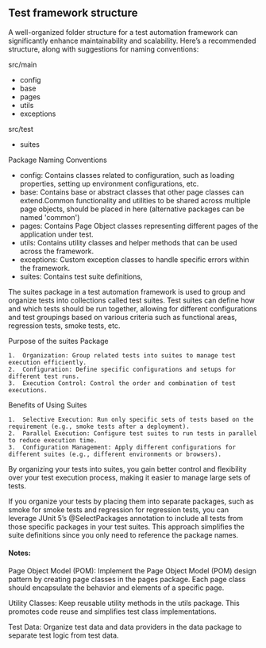 ## Test framework structure

A well-organized folder structure for a test automation framework can significantly enhance maintainability and
scalability. Here’s a recommended structure, along with suggestions for naming conventions:

src/main

* config
* base
* pages
* utils
* exceptions

src/test

* suites

Package Naming Conventions

* config: Contains classes related to configuration, such as loading properties, setting up environment configurations,
  etc.
* base: Contains base or abstract classes that other page classes can extend.Common functionality and utilities to be
  shared across multiple page objects, should be placed in here (alternative packages can be named 'common')
* pages: Contains Page Object classes representing different pages of the application under test.
* utils: Contains utility classes and helper methods that can be used across the framework.
* exceptions: Custom exception classes to handle specific errors within the framework.
* suites: Contains test suite definitions,

The suites package in a test automation framework is used to group and organize tests into collections called test
suites. Test suites can define how and which tests should be run together, allowing for different configurations and
test groupings based on various criteria such as functional areas, regression tests, smoke tests, etc.

Purpose of the suites Package

	1.	Organization: Group related tests into suites to manage test execution efficiently.
	2.	Configuration: Define specific configurations and setups for different test runs.
	3.	Execution Control: Control the order and combination of test executions.

Benefits of Using Suites

	1.	Selective Execution: Run only specific sets of tests based on the requirement (e.g., smoke tests after a deployment).
	2.	Parallel Execution: Configure test suites to run tests in parallel to reduce execution time.
	3.	Configuration Management: Apply different configurations for different suites (e.g., different environments or browsers).

By organizing your tests into suites, you gain better control and flexibility over your test execution process, making
it easier to manage large sets of tests.

If you organize your tests by placing them into separate packages, such as smoke for smoke tests and regression for
regression tests, you can leverage JUnit 5’s @SelectPackages annotation to include all tests from those specific
packages in your test suites. This approach simplifies the suite definitions since you only need to reference the
package names.

#### Notes:

Page Object Model (POM): Implement the Page Object Model (POM)
design pattern by creating page classes in the pages package. Each page class should encapsulate the behavior and
elements of a specific page.

Utility Classes: Keep reusable utility methods in the utils package. This promotes code reuse and simplifies test class
implementations.

Test Data: Organize test data and data providers in the data package to separate test logic from test data.
